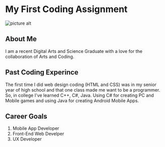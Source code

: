 # My First Coding Assignment #
![picture alt](https://i.pinimg.com/originals/84/35/d2/8435d26af6f3c7ddddf3dc9f05f740bd.jpg "Purp")
## About Me ##
I am a recent Digital Arts and Science Graduate with a love for the collaboration of Arts and Coding.
## Past Coding Experince ##
The first time I did web design coding (HTML and CSS) was in my senior year of high school and that one class made me want to be a programmer. So, in college I've learned C++, C#, Java. Using C# for creating PC and Mobile games and using Java for creating Android Mobile Apps.
## Career Goals ##
1. Mobile App Developer
2. Front-End Web Develper
3. UX Developer